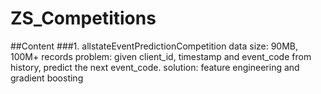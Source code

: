 # ZS_Competitions

##Content
###1. allstateEventPredictionCompetition
data size: 90MB, 100M+ records
problem: given client_id, timestamp and event_code from history, predict the next event_code.
solution: feature engineering and gradient boosting 
